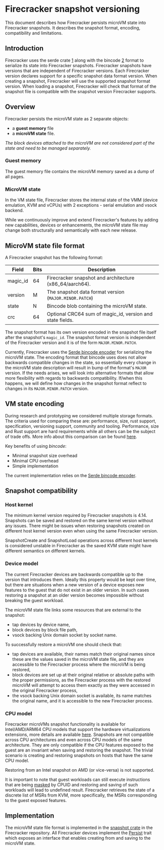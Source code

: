# Firecracker snapshot versioning

This document describes how Firecracker persists microVM state into Firecracker
snapshots. It describes the snapshot format, encoding, compatibility and
limitations.

## Introduction

Firecracker uses the serde crate [1] along with the bincode [2] format to
serialize its state into Firecracker snapshots. Firecracker snapshots have
versions that are independent of Firecracker versions. Each Firecracker version
declares support for a specific snapshot data format version. When creating a
snapshot, Firecracker will use the supported snapshot format version. When
loading a snapshot, Firecracker will check that format of the snapshot file is
compatible with the snapshot version Firecracker supports.

## Overview

Firecracker persists the microVM state as 2 separate objects:

- a **guest memory** file
- a **microVM state** file.

*The block devices attached to the microVM are not considered part of the state
and need to be managed separately.*

### Guest memory

The guest memory file contains the microVM memory saved as a dump of all pages.

### MicroVM state

In the VM state file, Firecracker stores the internal state of the VMM (device
emulation, KVM and vCPUs) with 2 exceptions - serial emulation and vsock
backend.

While we continuously improve and extend Firecracker's features by adding new
capabilities, devices or enhancements, the microVM state file may change both
structurally and semantically with each new release.

## MicroVM state file format

A Firecracker snapshot has the following format:

| Field    | Bits | Description                                               |
| -------- | ---- | --------------------------------------------------------- |
| magic_id | 64   | Firecracker snapshot and architecture (x86_64/aarch64).   |
| version  | M    | The snapshot data format version (`MAJOR.MINOR.PATCH`)    |
| state    | N    | Bincode blob containing the microVM state.                |
| crc      | 64   | Optional CRC64 sum of magic_id, version and state fields. |

The snapshot format has its own version encoded in the snapshot file itself
after the snapshot's `magic_id`. The snapshot format version is independent of
the Firecracker version and it is of the form `MAJOR.MINOR.PATCH`.

Currently, Firecracker uses the
[Serde bincode encoder](https://github.com/servo/bincode) for serializing the
microVM state. The encoding format that bincode uses does not allow backwards
compatible changes in the state, so essentially every change in the microVM
state description will result in bump of the format's `MAJOR` version. If the
needs arises, we will look into alternative formats that allow more flexibility
with regards to backwards compatibility. If/when this happens, we will define
how changes in the snapshot format reflect to changes in its `MAJOR.MINOR.PATCH`
version.

## VM state encoding

During research and prototyping we considered multiple storage formats. The
criteria used for comparing these are: performance, size, rust support,
specification, versioning support, community and tooling. Performance, size and
Rust support are hard requirements while all others can be the subject of trade
offs. More info about this comparison can be found
[here](https://github.com/firecracker-microvm/firecracker/blob/9d427b33d989c3225d874210f6c2849465941dc0/docs/snapshotting/design.md#snapshot-format).

Key benefits of using *bincode*:

- Minimal snapshot size overhead
- Minimal CPU overhead
- Simple implementation

The current implementation relies on the
[Serde bincode encoder](https://github.com/servo/bincode).

## Snapshot compatibility

### Host kernel

The minimum kernel version required by Firecracker snapshots is 4.14. Snapshots
can be saved and restored on the same kernel version without any issues. There
might be issues when restoring snapshots created on different host kernel
version even when using the same Firecracker version.

SnapshotCreate and SnapshotLoad operations across different host kernels is
considered unstable in Firecracker as the saved KVM state might have different
semantics on different kernels.

### Device model

The current Firecracker devices are backwards compatible up to the version that
introduces them. Ideally this property would be kept over time, but there are
situations when a new version of a device exposes new features to the guest that
do not exist in an older version. In such cases restoring a snapshot at an older
version becomes impossible without breaking the guest workload.

The microVM state file links some resources that are external to the snapshot:

- tap devices by device name,
- block devices by block file path,
- vsock backing Unix domain socket by socket name.

To successfully restore a microVM one should check that:

- tap devices are available, their names match their original names since these
  are the values saved in the microVM state file, and they are accessible to the
  Firecracker process where the microVM is being restored,
- block devices are set up at their original relative or absolute paths with the
  proper permissions, as the Firecracker process with the restored microVM will
  attempt to access them exactly as they were accessed in the original
  Firecracker process,
- the vsock backing Unix domain socket is available, its name matches the
  original name, and it is accessible to the new Firecracker process.

### CPU model

Firecracker microVMs snapshot functionality is available for Intel/AMD/ARM64 CPU
models that support the hardware virtualizations extensions, more details are
available [here](../../README.md#supported-platforms). Snapshots are not
compatible across CPU architectures and even across CPU models of the same
architecture. They are only compatible if the CPU features exposed to the guest
are an invariant when saving and restoring the snapshot. The trivial scenario is
creating and restoring snapshots on hosts that have the same CPU model.

Restoring from an Intel snapshot on AMD (or vice-versa) is not supported.

It is important to note that guest workloads can still execute instructions that
are being [masked](../cpu_templates/cpu-templates.md) by CPUID and restoring and
saving of such workloads will lead to undefined result. Firecracker retrieves
the state of a discrete list of MSRs from KVM, more specifically, the MSRs
corresponding to the guest exposed features.

## Implementation

The microVM state file format is implemented in the
[snapshot crate](../../src/snapshot/src/lib.rs) in the Firecracker repository.
All Firecracker devices implement the
[Persist](../../src/snapshot/src/persist.rs) trait which exposes an interface
that enables creating from and saving to the microVM state.

[1]: https://serde.rs
[2]: https://github.com/bincode-org/bincode
